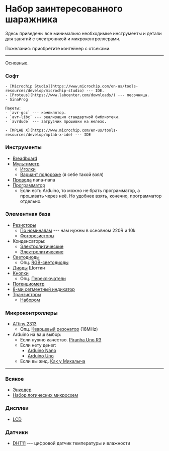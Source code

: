# Набор заинтересованного шаражника

Здесь приведены все минимально необходимые инструменты и детали для 
занятий с электроникой и микроконтроллерами. 

Пожелания: приобретите контейнер с отсеками. 

---

Основные.

### Софт

````{tab} Windows
- [Microchip Studio](https://www.microchip.com/en-us/tools-resources/develop/microchip-studio) --- IDE.
- [Proteus](https://www.labcenter.com/downloads/) --- песочница.
- SinaProg
````
````{tab} Linux
Пакеты:
- `avr-gcc` --- компилятор.
- `avr-libc` --- реализация стандартной библиотеки.
- `avrdude` --- загрузчик прошивки на железо.
````
````{tab} MacOS
- [MPLAB X](https://www.microchip.com/en-us/tools-resources/develop/mplab-x-ide) --- IDE
````

### Инструменты

- [Breadboard](https://aliexpress.ru/item/1005004560788382.html)
- [Мультиметр](https://aliexpress.ru/item/1005003194415555.html)
  - [Иголки](https://aliexpress.ru/item/1005004105638583.html)
  - [Вариант подороже](https://aliexpress.ru/item/33003240593.html) (я себе такой взял)
- [Провода](https://aliexpress.ru/item/4000848184096.html) папа-папа
- [Программатор](https://aliexpress.ru/item/32727211265.html)
  - Если есть Arduino, то можно не брать программатор,
  а прошивать через неё. Но удобнее взять, конечно, программатор отдельно. 

### Элементная база


- [Резисторы](https://aliexpress.ru/item/1005002631550177.html)
  - [По номиналам](https://aliexpress.ru/item/32847096736.html) --- нам нужны в основном 220R и 10k
  - [Фоторезисторы](https://aliexpress.ru/item/32976469984.html)
- Конденсаторы:
  - [Электролитические](https://aliexpress.ru/item/32954751214.html)
  - [Электролитические](https://aliexpress.ru/item/32954751214.html)
- [Светодиоды](https://aliexpress.ru/item/1005002603397361.html)
  - Опц. [RGB-светодиоды](https://aliexpress.ru/item/32757977782.html)
- [Диоды](https://aliexpress.ru/item/1005003412332629.html) Шоттки
- [Кнопки](https://aliexpress.ru/item/1005003158623433.html)
  - Опц. [Переключатели](https://aliexpress.ru/item/1005003938856402.html)
- [Потенциометр](https://aliexpress.ru/item/1871188517.html)
- [8-ми сегментный индикатор](https://aliexpress.ru/item/1005001861041699.html)
- [Транзисторы](https://aliexpress.ru/item/32630943547.html)
  - [Набором](https://aliexpress.ru/item/32856312651.html)

### Микроконтроллеры

- [ATtiny 2313](https://aliexpress.ru/item/1005002754025974.htm)
  - Опц. [Кварцевый резонатор](https://aliexpress.ru/item/1005004421922368.html) (16MHz)
- Arduino на ваш выбор:
  - Если нужно качество. [Piranha Uno R3](https://iarduino.ru/shop/boards/piranha-uno-r3.html)
  - Если нету денег:
    - [Arduino Nano](https://aliexpress.ru/item/4000587268145.html)
    - [Arduino Uno](https://aliexpress.ru/item/32848546164.html)
  - Если вы жид. [Как у Михалыча](https://aliexpress.ru/item/33011577070.html)

---

### Всякое

- [Энкодер](https://aliexpress.ru/item/32915420023.html)
- [Набор логических микросхем](https://aliexpress.ru/item/1005004291048040.html)

### Дисплеи

<!-- - [OLED 0,91/0,96 дюймов](https://aliexpress.ru/item/4001066065622.html) -->
- [LCD](https://aliexpress.ru/item/32517589987.html)

### Датчики 

- [DHT11](https://aliexpress.ru/item/32840892862.html) --- цифровой датчик температуры и влажности
